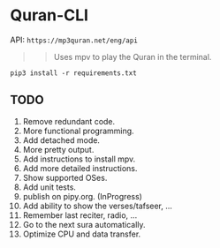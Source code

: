 # Quran-CLI

API: `https://mp3quran.net/eng/api`
>> Uses mpv to play the Quran in the terminal.

`pip3 install -r requirements.txt`
## TODO

1. Remove redundant code.
2. More functional programming.
3. Add detached mode.
4. More pretty output.
5. Add instructions to install mpv.
6. Add more detailed instructions.
7. Show supported OSes.
8. Add unit tests.
9.  publish on pipy.org.   (InProgress)
10. Add ability to show the verses/tafseer, ...
11.  Remember last reciter, radio, ...
12.  Go to the next sura automatically.
13.  Optimize CPU and data transfer.